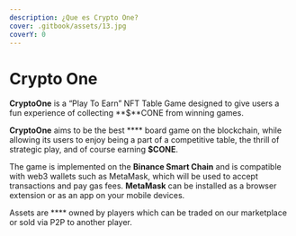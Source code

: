 ```yaml
---
description: ¿Que es Crypto One?
cover: .gitbook/assets/13.jpg
coverY: 0
---
```


# Crypto One

**CryptoOne** is a “Play To Earn” NFT Table Game designed to give users a fun experience of collecting **$**CONE from winning games.

**CryptoOne** aims to be the best **** board game on the blockchain, while allowing its users to enjoy being a part of a competitive table, the thrill of strategic play, and of course earning **$CONE**.

The game is implemented on the **Binance Smart Chain** and is compatible with web3 wallets such as MetaMask, which will be used to accept transactions and pay gas fees. **MetaMask** can be installed as a browser extension or as an app on your mobile devices.

Assets are **** owned by players which can be traded on our marketplace or sold via P2P to another player.
